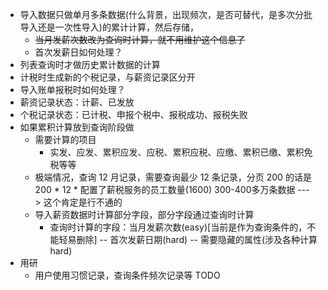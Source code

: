 - 导入数据只做单月多条数据(什么背景，出现频次，是否可替代，是多次分批导入还是一次性导入)的累计计算，然后存储，
	- ~~当月发薪次数改为查询时计算，就不用维护这个信息了~~
	- 首次发薪日如何处理？
- 列表查询时才做历史累计数据的计算
- 计税时生成新的个税记录，与薪资记录区分开
- 导入账单报税时如何处理？
- 薪资记录状态：计薪、已发放
- 个税记录状态：已计税、申报个税中、报税成功、报税失败
- 如果累积计算放到查询阶段做
	- 需要计算的项目
		- 实发、应发、累积应发、应税、累积应税、应缴、累积已缴、累积免税等等
	- 极端情况，查询 12 月记录，需要查询最少 12 条记录，分页 200 的话是 200 * 12 * 配置了薪税服务的员工数量(1600) 300-400多万条数据 ---> 这个肯定是行不通的
	- 导入薪资数据时计算部分字段，部分字段通过查询时计算
		- 查询时计算的字段：当月发薪次数(easy)[当前是作为查询条件的，不能轻易删除] -- 首次发薪日期(hard) -- 需要隐藏的属性(涉及各种计算 hard)
- 用研
  - 用户使用习惯记录，查询条件频次记录等 TODO
